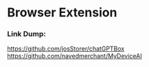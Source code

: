 # Browser Extension



### Link Dump:
https://github.com/josStorer/chatGPTBox
https://github.com/navedmerchant/MyDeviceAI